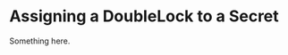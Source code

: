 [title]: # (Assigning a DoubleLock to a Secret)
[tags]: # (XXX)
[priority]: # (3599)
# Assigning a DoubleLock to a Secret
Something here.
